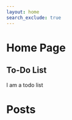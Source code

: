 ```yaml
---
layout: home
search_exclude: true
---
```

<h1 style="display:block">Home Page</h1>

## To-Do List
I am a todo list

# Posts
